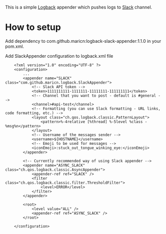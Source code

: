 This is a simple [Logback](http://logback.qos.ch/) appender which pushes logs to [Slack](https://slack.com/) channel.

# How to setup

Add dependency to com.github.maricn:logback-slack-appender:1.1.0 in your pom.xml.

Add SlackAppender configuration to logback.xml file

```
	<?xml version="1.0" encoding="UTF-8" ?>
	<configuration>
		...
		<appender name="SLACK" class="com.github.maricn.logback.SlackAppender">
			<!-- Slack API token -->
			<token>1111111111-1111111-11111111-111111111</token>
			<!-- Channel that you want to post - default is #general -->
			<channel>#api-test</channel>
			<!-- Formatting (you can use Slack formatting - URL links, code formatting, etc.) -->
			<layout class="ch.qos.logback.classic.PatternLayout">
				<pattern>%-4relative [%thread] %-5level %class - %msg%n</pattern>
			</layout>
			<!-- Username of the messages sender -->
			<username>${HOSTNAME}</username>
			<!-- Emoji to be used for messages -->
			<iconEmoji>:stuck_out_tongue_winking_eye:</iconEmoji>
		</appender>

		<!-- Currently recommended way of using Slack appender -->
		<appender name="ASYNC_SLACK" class="ch.qos.logback.classic.AsyncAppender">
			<appender-ref ref="SLACK" />
			<filter class="ch.qos.logback.classic.filter.ThresholdFilter">
				<level>ERROR</level>
			</filter>
		</appender>

		<root>
			<level value="ALL" />
			<appender-ref ref="ASYNC_SLACK" />
		</root>

	</configuration>
```
